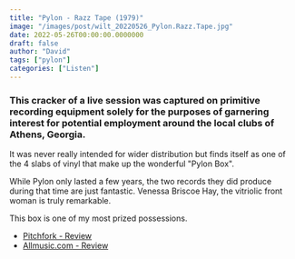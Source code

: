 ```yaml
---
title: "Pylon - Razz Tape (1979)"
image: "/images/post/wilt_20220526_Pylon.Razz.Tape.jpg"
date: 2022-05-26T00:00:00.0000000
draft: false
author: "David"
tags: ["pylon"]
categories: ["Listen"]
---
```

### This cracker of a live session was captured on primitive recording equipment solely for the purposes of garnering interest for potential employment around the local clubs of Athens, Georgia.

 It was never really intended for wider distribution but finds itself as one of the 4 slabs of vinyl that make up the wonderful "Pylon Box".

 While Pylon only lasted a few years, the two records they did produce during that time are just fantastic. Venessa Briscoe Hay, the vitriolic front woman is truly remarkable.

 This box is one of my most prized possessions.

-  [Pitchfork - Review](https://pitchfork.com/reviews/albums/pylon-pylon-box/)
-  [Allmusic.com - Review](https://www.allmusic.com/album/pylon-box-mw0003420320)